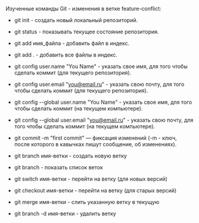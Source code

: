 Изученные команды Git - изменения в ветке feature-conflict:

- git init - создать новый локальный репозиторий.
- git status - показывать текущее состояние репозитория.
- git add имя_файла - добавить файл в индекс.
- git add . - добавить все файлы в индекс.
- git config user.name "You Name" - указать свое имя, для того чтобы сделать коммит (для текущего репозитория).
- git config user.email "you@email.ru" - указать свою почту, для того чтобы сделать коммит (для текущего репозитория).
- git config --global user.name "You Name" -  указать свое имя, для того чтобы сделать коммит (на текущем компьютере).
- git config --global user.email "you@email.ru" -  указать свою почту, для того чтобы сделать коммит (на текущем компьютере).
- git commit -m "first commit" — фиксация изменений (-m - ключ, после которого в кавычках пишут сообщение, об изменениях).

- git branch имя-ветки - создать новую ветку
- git branch - показать список веток
- git switch имя-ветки - перейти на ветку (для новых версий)
- git checkout имя-ветки - перейти на ветку (для старых версий)
- git merge имя-ветки - слить указанную ветку в текущую
- git branch -d имя-ветки - удалить ветку
